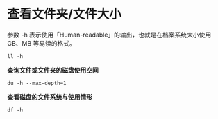 # 查看文件夹/文件大小

参数 -h 表示使用「Human-readable」的输出，也就是在档案系统大小使用 GB、MB 等易读的格式。

```shell
ll -h
```

**查询文件或文件夹的磁盘使用空间**

```shell
du -h --max-depth=1
```

**查看磁盘的文件系统与使用情形**

```shell
df -h
```